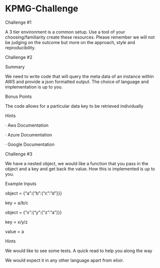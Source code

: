# KPMG-Challenge

Challenge #1

A 3 tier environment is a common setup. Use a tool of your choosing/familiarity create these resources. Please remember we will not be judging on the outcome but more on the approach, style and reproducibility.

Challenge #2

Summary

We need to write code that will query the meta data of an instance within AWS and provide a json formatted output. The choice of language and implementation is up to you.

Bonus Points

The code allows for a particular data key to be retrieved individually

Hints

·       Aws Documentation

·       Azure Documentation

·       Google Documentation

Challenge #3

We have a nested object, we would like a function that you pass in the object and a key and get back the value. How this is implemented is up to you.

Example Inputs

object = {“a”:{“b”:{“c”:”d”}}}

key = a/b/c

 

object = {“x”:{“y”:{“z”:”a”}}}

key = x/y/z

value = a

 

Hints

We would like to see some tests. A quick read to help you along the way

We would expect it in any other language apart from elixir.
